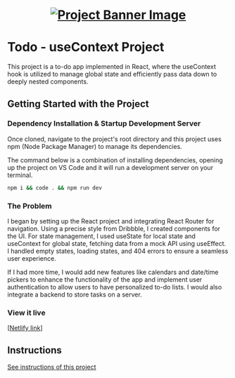 <h1 align="center">
  <a href="">
    <img src="./src/assets/banner.svg" alt="Project Banner Image">
  </a>
</h1>

# Todo - useContext Project

This project is a to-do app implemented in React, where the useContext hook is utilized to manage global state and efficiently pass data down to deeply nested components.

## Getting Started with the Project

### Dependency Installation & Startup Development Server

Once cloned, navigate to the project's root directory and this project uses npm (Node Package Manager) to manage its dependencies.

The command below is a combination of installing dependencies, opening up the project on VS Code and it will run a development server on your terminal.

```bash
npm i && code . && npm run dev
```

### The Problem

I began by setting up the React project and integrating React Router for navigation. Using a precise style from Dribbble, I created components for the UI. For state management, I used useState for local state and useContext for global state, fetching data from a mock API using useEffect. I handled empty states, loading states, and 404 errors to ensure a seamless user experience.

If I had more time, I would add new features like calendars and date/time pickers to enhance the functionality of the app and implement user authentication to allow users to have personalized to-do lists. I would also integrate a backend to store tasks on a server.

### View it live

[[Netlify link](https://tasktide-app.netlify.app/)]

## Instructions

<a href="instructions.md">
   See instructions of this project
  </a>
